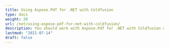 ```yaml
---
title: Using Aspose.Pdf for .NET with Coldfusion
type: docs
weight: 20
url: /net/using-aspose-pdf-for-net-with-coldfusion/
description: You should work with Aspose.Pdf for .NET with Coldfusion using PdfFileInfo Class
lastmod: "2021-07-14"
draft: false
---
```


